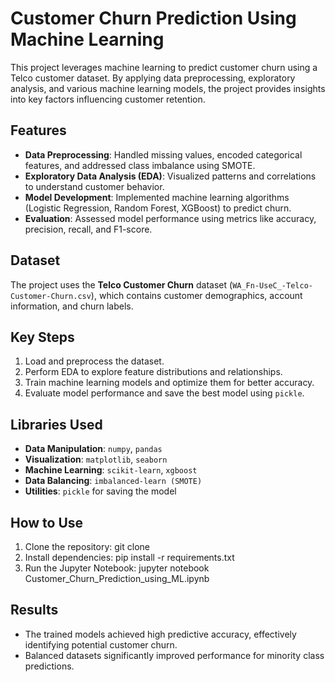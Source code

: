 # Customer Churn Prediction Using Machine Learning

This project leverages machine learning to predict customer churn using a Telco customer dataset. By applying data preprocessing, exploratory analysis, and various machine learning models, the project provides insights into key factors influencing customer retention.

## Features
- **Data Preprocessing**: Handled missing values, encoded categorical features, and addressed class imbalance using SMOTE.
- **Exploratory Data Analysis (EDA)**: Visualized patterns and correlations to understand customer behavior.
- **Model Development**: Implemented machine learning algorithms (Logistic Regression, Random Forest, XGBoost) to predict churn.
- **Evaluation**: Assessed model performance using metrics like accuracy, precision, recall, and F1-score.

## Dataset
The project uses the **Telco Customer Churn** dataset (`WA_Fn-UseC_-Telco-Customer-Churn.csv`), which contains customer demographics, account information, and churn labels.

## Key Steps
1. Load and preprocess the dataset.
2. Perform EDA to explore feature distributions and relationships.
3. Train machine learning models and optimize them for better accuracy.
4. Evaluate model performance and save the best model using `pickle`.

## Libraries Used
- **Data Manipulation**: `numpy`, `pandas`
- **Visualization**: `matplotlib`, `seaborn`
- **Machine Learning**: `scikit-learn`, `xgboost`
- **Data Balancing**: `imbalanced-learn (SMOTE)`
- **Utilities**: `pickle` for saving the model


## How to Use
1. Clone the repository:
   git clone <repository-url>
2. Install dependencies:
   pip install -r requirements.txt
3. Run the Jupyter Notebook:
   jupyter notebook Customer_Churn_Prediction_using_ML.ipynb
   
## Results
- The trained models achieved high predictive accuracy, effectively identifying potential customer churn.
- Balanced datasets significantly improved performance for minority class predictions.
